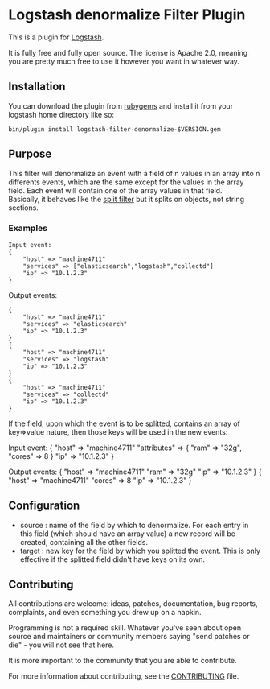 # Logstash denormalize Filter Plugin


This is a plugin for [Logstash](https://github.com/elastic/logstash).

It is fully free and fully open source. The license is Apache 2.0, meaning you are pretty much free to use it however you want in whatever way.

## Installation

You can download the plugin from [rubygems](https://rubygems.org/gems/logstash-filter-denormalize) and install it from your logstash home directory like so:

	bin/plugin install logstash-filter-denormalize-$VERSION.gem

## Purpose

This filter will denormalize an event with a field of n values in an array into n differents events, which are the same except for the values in the array field. Each event will contain one of the array values in that field.  
Basically, it behaves like the [split filter](https://www.elastic.co/guide/en/logstash/current/plugins-filters-split.html) but it splits on objects, not string sections.

### Examples
  
	Input event: 
	{
		"host" => "machine4711"
		"services" => ["elasticsearch","logstash","collectd"]
		"ip" => "10.1.2.3"
	}

Output events:

	{
		"host" => "machine4711"
		"services" => "elasticsearch"
		"ip" => "10.1.2.3"
	}
	{
		"host" => "machine4711"
		"services" => "logstash"
		"ip" => "10.1.2.3"
	}
	{
		"host" => "machine4711"
		"services" => "collectd"
		"ip" => "10.1.2.3"
	}

If the field, upon which the event is to be splitted, contains an array of key=>value nature, then those keys will be used in the new events:

Input event: 
	{
		"host" => "machine4711"
		"attributes" => {
						"ram" => "32g",
						"cores" => 8
						}
		"ip" => "10.1.2.3"
	}

Output events:
	{
		"host" => "machine4711"
		"ram" => "32g"
		"ip" => "10.1.2.3"
	}
	{
		"host" => "machine4711"
		"cores" => 8
		"ip" => "10.1.2.3"
	}

## Configuration

* source 	: name of the field by which to denormalize. For each entry in this field (which should have an array value) a new record will be created, containing all the other fields. 
* target	: new key for the field by which you splitted the event. This is only effective if the splitted field didn't have keys on its own.


## Contributing

All contributions are welcome: ideas, patches, documentation, bug reports, complaints, and even something you drew up on a napkin.

Programming is not a required skill. Whatever you've seen about open source and maintainers or community members  saying "send patches or die" - you will not see that here.

It is more important to the community that you are able to contribute.

For more information about contributing, see the [CONTRIBUTING](https://github.com/elastic/logstash/blob/master/CONTRIBUTING.md) file.